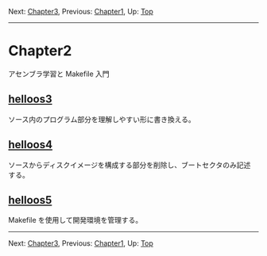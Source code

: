 Next: [Chapter3](chapter3.md), Previous: [Chapter1](chapter1.md), Up: [Top](/README.md)

----

# Chapter2

アセンブラ学習と Makefile 入門

## [helloos3](helloos3.md)

ソース内のプログラム部分を理解しやすい形に書き換える。

## [helloos4](helloos4.md)

ソースからディスクイメージを構成する部分を削除し、ブートセクタのみ記述
する。

## [helloos5](helloos5.md)

Makefile を使用して開発環境を管理する。

----

Next: [Chapter3](chapter3.md), Previous: [Chapter1](chapter1.md), Up: [Top](/README.md)
